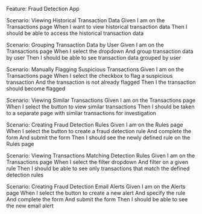 Feature: Fraud Detection App

  Scenario: Viewing Historical Transaction Data
    Given I am on the Transactions page
    When I want to view historical transaction data
    Then I should be able to access the historical transaction data

  Scenario: Grouping Transaction Data by User
    Given I am on the Transactions page
    When I select the dropdown
      And group transaction data by user
    Then I should be able to see transaction data grouped by user

  Scenario: Manually Flagging Suspicious Transactions
    Given I am on the Transactions page
    When I select the checkbox to flag a suspicious transaction
      And the transaction is not already flagged
    Then I the transaction should become flagged

  Scenario: Viewing Similar Transactions
    Given I am on the Transactions page
    When I select the button to view similar transactions
    Then I should be taken to a separate page with similar transactions for investigation

  Scenario: Creating Fraud Detection Rules
    Given I am on the Rules page
    When I select the button to create a fraud detection rule
      And complete the form
      And submit the form
    Then I should see the newly defined rule on the Rules page

  Scenario: Viewing Transactions Matching Detection Rules
    Given I am on the Transactions page
    When I select the filter dropdown
      And filter on a given rule
    Then I should be able to see only transactions that match the defined detection rules

  Scenario: Creating Fraud Detection Email Alerts
    Given I am on the Alerts page
    When I select the button to create a new alert
      And specify the rule
      And complete the form
      And submit the form
    Then I should be able to see the new email alert
